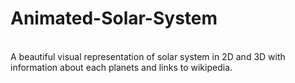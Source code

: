 # Animated-Solar-System
<br>
A beautiful visual representation of solar system in 2D and 3D 
with information about each planets and links to wikipedia. 

